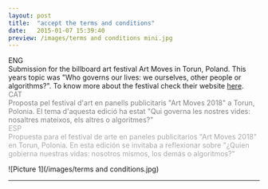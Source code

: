```yaml
---
layout: post
title:  "accept the terms and conditions"
date:   2015-01-07 15:39:40
preview: /images/terms and conditions mini.jpg
---
```



<div class="row">

  <div class="column">
  ENG<br>
  Submission for the billboard art festival Art Moves in Torun, Poland. This years topic was  "Who governs our lives: we ourselves, other people or algorithms?". To know more about the festival check their website <a href="http://artmovesfestival.org/">here</a>.<br>
</div>

   <div class="column">
   <font color="#808080">
   CAT<br>
  Proposta pel festival d'art en panells publicitaris "Art Moves 2018" a Torun, Polonia. El tema d'aquesta edició ha estat "Qui governa les nostres vides: nosaltres mateixos, els altres o algoritmes?" </font><br>
   </div>

   <div class="column">
   <font color="#A9A9A9">
   ESP<br>
  Propuesta para el festival de arte en paneles publicitarios "Art Moves 2018" en Torun, Polonia. En esta edición se invitaba a reflexionar sobre "¿Quien gobierna nuestras vidas: nosotros mismos, los demás o algoritmos?" </font><br>
   </div>

 </div>

![Picture 1](/images/terms and conditions.jpg)

---
